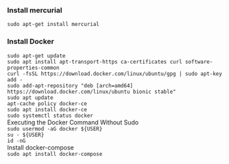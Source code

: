 ### Install mercurial
```sudo apt-get install mercurial```

### Install Docker
```sudo apt-get update```\
```sudo apt install apt-transport-https ca-certificates curl software-properties-common```\
```curl -fsSL https://download.docker.com/linux/ubuntu/gpg | sudo apt-key add -```\
```sudo add-apt-repository "deb [arch=amd64] https://download.docker.com/linux/ubuntu bionic stable"```\
```sudo apt update```\
```apt-cache policy docker-ce```\
```sudo apt install docker-ce```\
```sudo systemctl status docker``` \
Executing the Docker Command Without Sudo \
```sudo usermod -aG docker ${USER}```\
```su - ${USER}```\
```id -nG```\
Install docker-compose\
```sudo apt install docker-compose```
